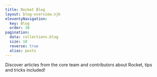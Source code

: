 ```yaml
---
title: Rocket Blog
layout: blog-overview.njk
eleventyNavigation:
  key: Blog
  order: 30
pagination:
  data: collections.blog
  size: 10
  reverse: true
  alias: posts
---
```


Discover articles from the core team and contributors about Rocket, tips and tricks included!
